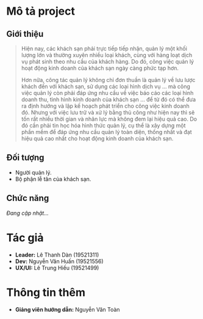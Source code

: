 # Mô tả project
## Giới thiệu
>Hiện nay, các khách sạn phải trực tiếp tiếp nhận, quản lý một khối lượng lớn và thường xuyên nhiều loại khách, cùng với hàng loạt dịch vụ phát sinh theo nhu cầu của khách hàng. Do đó, công việc quản lý hoạt động kinh doanh của khách sạn ngày càng phức tạp hơn.
>
>Hơn nữa, công tác quản lý không chỉ đơn thuần là quản lý về lưu lược khách đến với khách sạn, sử dụng các loại hình dịch vụ … mà công việc quản lý còn phải đáp ứng nhu cầu về việc báo cáo các loại hình doanh thu, tình hình kinh doanh của khách sạn … để từ đó có thể đưa ra định hướng và lập kế hoạch phát triển cho công việc kinh doanh đó. Nhưng với việc lưu trữ và xử lý bằng thủ công như hiện nay thì sẽ tốn rất nhiều thời gian và nhân lực mà không đem lại hiệu quả cao. Do đó cần phải tin học hóa hình thức quản lý, cụ thể là xây dựng một phần mềm để đáp ứng nhu cầu quản lý toàn diện, thống nhất và đạt hiệu quả cao nhất cho hoạt động kinh doanh của khách sạn.

## Đối tượng
- Người quản lý.
- Bộ phận lễ tân của khách sạn.
## Chức năng
*Đang cập nhật...*
# Tác giả
- **Leader:** Lê Thanh Dàn (19521311)
- **Dev:** Nguyễn Văn Huấn (19521556) 
- **UX/UI:** Lê Trung Hiếu (19521499)
# Thông tin thêm
- **Giảng viên hướng dẫn:** Nguyễn Văn Toàn
